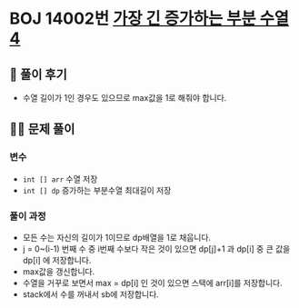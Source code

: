 # BOJ 14002번 [가장 긴 증가하는 부분 수열4](https://www.acmicpc.net/problem/14002)

## 🌈 풀이 후기

- 수열 길이가 1인 경우도 있으므로 max값을 1로 해줘야 합니다.

## 👩‍🏫 문제 풀이

### 변수

- `int [] arr` 수열 저장
- `int [] dp` 증가하는 부분수열 최대길이 저장

### 풀이 과정

- 모든 수는 자신의 길이가 1이므로 dp배열을 1로 채웁니다.
- j = 0~(i-1) 번째 수 중 i번째 수보다 작은 것이 있으면 dp[j]+1 과 dp[i] 중 큰 값을 dp[i] 에 저장합니다.
- max값을 갱신합니다.
- 수열을 거꾸로 보면서 max = dp[i] 인 것이 있으면 스택에 arr[i]를 저장합니다.
- stack에서 수를 꺼내서 sb에 저장합니다.

